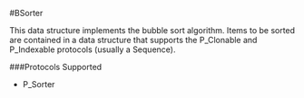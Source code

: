 #BSorter

This data structure implements the bubble sort algorithm. Items to be sorted are contained in a data structure that supports the P_Clonable and P_Indexable protocols (usually a Sequence). 

###Protocols Supported

- P_Sorter
